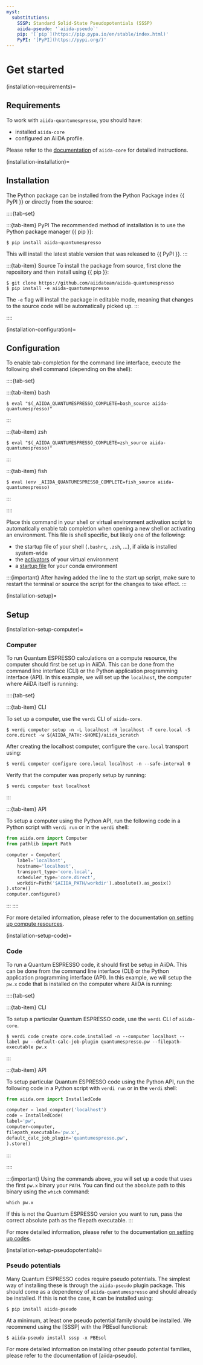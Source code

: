 ```yaml
---
myst:
  substitutions:
    SSSP: Standard Solid-State Pseudopotentials (SSSP)
    aiida-pseudo: '`aiida-pseudo`'
    pip: '[`pip`](https://pip.pypa.io/en/stable/index.html)'
    PyPI: '[PyPI](https://pypi.org/)'
---
```


# Get started

(installation-requirements)=

## Requirements

To work with `aiida-quantumespresso`, you should have:

- installed `aiida-core`
- configured an AiiDA profile.

Please refer to the [documentation](https://aiida.readthedocs.io/projects/aiida-core/en/latest/intro/get_started.html) of `aiida-core` for detailed instructions.

(installation-installation)=

## Installation

The Python package can be installed from the Python Package index {{ PyPI }} or directly from the source:

::::{tab-set}

:::{tab-item} PyPI
The recommended method of installation is to use the Python package manager {{ pip }}:

```console
$ pip install aiida-quantumespresso
```

This will install the latest stable version that was released to {{ PyPI }}.
:::

:::{tab-item} Source
To install the package from source, first clone the repository and then install using {{ pip }}:

```console
$ git clone https://github.com/aiidateam/aiida-quantumespresso
$ pip install -e aiida-quantumespresso
```

The ``-e`` flag will install the package in editable mode, meaning that changes to the source code will be automatically picked up.
:::

::::

(installation-configuration)=

## Configuration

To enable tab-completion for the command line interface, execute the following shell command (depending on the shell):

::::{tab-set}

:::{tab-item} bash
```console
$ eval "$(_AIIDA_QUANTUMESPRESSO_COMPLETE=bash_source aiida-quantumespresso)"
```
:::

:::{tab-item} zsh
```console
$ eval "$(_AIIDA_QUANTUMESPRESSO_COMPLETE=zsh_source aiida-quantumespresso)"
```
:::

:::{tab-item} fish
```console
$ eval (env _AIIDA_QUANTUMESPRESSO_COMPLETE=fish_source aiida-quantumespresso)
```
:::

::::

Place this command in your shell or virtual environment activation script to automatically enable tab completion when opening a new shell or activating an environment.
This file is shell specific, but likely one of the following:

- the startup file of your shell (`.bashrc`, `.zsh`, ...), if aiida is installed system-wide
- the [activators](https://virtualenv.pypa.io/en/latest/user_guide.html#activators) of your virtual environment
- a [startup file](https://conda.io/projects/conda/en/latest/user-guide/tasks/manage-environments.html#saving-environment-variables) for your conda environment

:::{important}
After having added the line to the start up script, make sure to restart the terminal or source the script for the changes to take effect.
:::

(installation-setup)=

## Setup

(installation-setup-computer)=

### Computer

To run Quantum ESPRESSO calculations on a compute resource, the computer should first be set up in AiiDA.
This can be done from the command line interface (CLI) or the Python application programming interface (API).
In this example, we will set up the `localhost`, the computer where AiiDA itself is running:

::::{tab-set}

:::{tab-item} CLI

To set up a computer, use the ``verdi`` CLI of ``aiida-core``.

```console
$ verdi computer setup -n -L localhost -H localhost -T core.local -S core.direct -w ${AIIDA_PATH:-$HOME}/aiida_scratch
```

After creating the localhost computer, configure the `core.local` transport using:

```console
$ verdi computer configure core.local localhost -n --safe-interval 0
```

Verify that the computer was properly setup by running:

```console
$ verdi computer test localhost
```
:::

:::{tab-item} API

To setup a computer using the Python API, run the following code in a Python script with `verdi run` or in the `verdi` shell:

```python
from aiida.orm import Computer
from pathlib import Path

computer = Computer(
    label='localhost',
    hostname='localhost',
    transport_type='core.local',
    scheduler_type='core.direct',
    workdir=Path('$AIIDA_PATH/workdir').absolute().as_posix()
).store()
computer.configure()
```
:::
::::

For more detailed information, please refer to the documentation [on setting up compute resources](https://aiida.readthedocs.io/projects/aiida-core/en/latest/howto/run_codes.html#how-to-set-up-a-computer).

(installation-setup-code)=

### Code

To run a Quantum ESPRESSO code, it should first be setup in AiiDA.
This can be done from the command line interface (CLI) or the Python application programming interface (API).
In this example, we will setup the `pw.x` code that is installed on the computer where AiiDA is running:

::::{tab-set}

:::{tab-item} CLI

To setup a particular Quantum ESPRESSO code, use the ``verdi`` CLI of ``aiida-core``.

```console
$ verdi code create core.code.installed -n --computer localhost --label pw --default-calc-job-plugin quantumespresso.pw --filepath-executable pw.x
```
:::

:::{tab-item} API

To setup particular Quantum ESPRESSO code using the Python API, run the following code in a Python script with `verdi run` or in the `verdi` shell:

```python
from aiida.orm import InstalledCode

computer = load_computer('localhost')
code = InstalledCode(
label='pw',
computer=computer,
filepath_executable='pw.x',
default_calc_job_plugin='quantumespresso.pw',
).store()
```
:::

::::

:::{important}
Using the commands above, you will set up a code that uses the first `pw.x` binary your `PATH`.
You can find out the absolute path to this binary using the `which` command:

```console
which pw.x
```

If this is not the Quantum ESPRESSO version you want to run, pass the correct absolute path as the filepath executable.
:::

For more detailed information, please refer to the documentation [on setting up codes](https://aiida.readthedocs.io/projects/aiida-core/en/latest/howto/run_codes.html#how-to-setup-a-code).

(installation-setup-pseudopotentials)=

### Pseudo potentials

Many Quantum ESPRESSO codes require pseudo potentials.
The simplest way of installing these is through the `aiida-pseudo` plugin package.
This should come as a dependency of `aiida-quantumespresso` and should already be installed.
If this is not the case, it can be installed using:

```console
$ pip install aiida-pseudo
```

At a minimum, at least one pseudo potential family should be installed.
We recommend using the [SSSP] with the PBEsol functional:

```console
$ aiida-pseudo install sssp -x PBEsol
```

For more detailed information on installing other pseudo potential families, please refer to the documentation of [aiida-pseudo].
